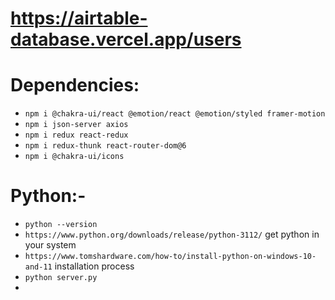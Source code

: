 
# https://airtable-database.vercel.app/users
# Dependencies:
 - `npm i @chakra-ui/react @emotion/react @emotion/styled framer-motion`
 - `npm i json-server axios`
 - `npm i redux react-redux`
 - `npm i redux-thunk react-router-dom@6`
 - `npm i @chakra-ui/icons`

# Python:-
- `python --version`
- `https://www.python.org/downloads/release/python-3112/` get python in your system
- `https://www.tomshardware.com/how-to/install-python-on-windows-10-and-11` installation process
- `python server.py`
- 